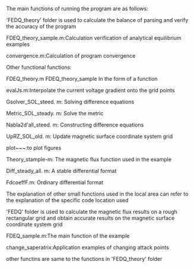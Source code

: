 The main functions of running the program are as follows:

'FEDQ_theory'  folder is used to calculate the balance of parsing and verify the accuracy of the program

FDEQ_theory_sample.m:Calculation verification of analytical equilibrium examples

convergence.m:Calculation of program convergence

Other functional functions:

FDEQ_theory.m	FDEQ_theory_sample In the form of a function

evalJs.m:Interpolate the current voltage gradient onto the grid points

Gsolver_SOL_steed. m: Solving difference equations

Metric_SOL_steady. m: Solve the metric

Nabla2d'all_steed. m: Constructing difference equations

UpRZ_SOL_old. m: Update magnetic surface coordinate system grid

plot~~~:to plot figures

Theory_stample-m: The magnetic flux function used in the example

Diff_steady_all. m: A stable differential format

FdcoeffF.m: Ordinary differential format

The explanation of other small functions used in the local area can refer to the explanation of the specific code location used



'FEDQ'  folder is used to calculate the magnetic flux results on a rough rectangular grid and obtain accurate results on the magnetic surface coordinate system grid

FDEQ_sample.m:The main function of the example

change_saperatrix:Application examples of changing attack points

other functins are same to the functions in 'FEDQ_theory' folder

